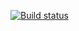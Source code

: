 [![Build status](https://ci.appveyor.com/api/projects/status/xh1ikcoav8myhknq?svg=true)](https://ci.appveyor.com/project/MarinaOsmanova/ajs-test-task1)